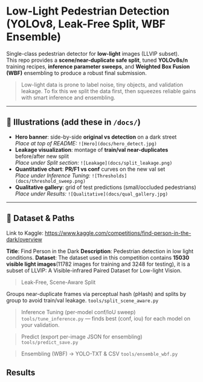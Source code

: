 # Low-Light Pedestrian Detection (YOLOv8, Leak-Free Split, WBF Ensemble)

Single-class pedestrian detector for **low-light** images (LLVIP subset).  
This repo provides a **scene/near-duplicate safe split**, tuned **YOLOv8s/n** training recipes, **inference parameter sweeps**, and **Weighted Box Fusion (WBF)** ensembling to produce a robust final submission.

> Low-light data is prone to label noise, tiny objects, and validation leakage. To fix this we split the data first, then squeezes reliable gains with smart inference and ensembling.

---

## 📸 Illustrations (add these in `/docs/`)

- **Hero banner**: side-by-side **original vs detection** on a dark street  
  *Place at top of README:* `![Hero](docs/hero_detect.jpg)`
- **Leakage visualization**: montage of **train/val near-duplicates** before/after new split  
  *Place under Split section:* `![Leakage](docs/split_leakage.png)`
- **Quantitative chart**: **PR/F1 vs conf** curves on the new val set  
  *Place under Inference Tuning:* `![Thresholds](docs/threshold_sweep.png)`
- **Qualitative gallery**: grid of test predictions (small/occluded pedestrians)  
  *Place under Results:* `![Qualitative](docs/qual_gallery.jpg)`

---

## 🌱 Dataset & Paths

Link to Kaggle: https://www.kaggle.com/competitions/find-person-in-the-dark/overview

**Title**: Find Person in the Dark
**Description**: Pedestrian detection in low light conditions.
**Dataset**: The dataset used in this competition contains **15030 visible light images**(11782 images for training and 3248 for testing), it is a subset of LLVIP: A Visible-infrared Paired Dataset for Low-light Vision. 

> Leak-Free, Scene-Aware Split

Groups near-duplicate frames via perceptual hash (pHash) and splits by group to avoid train/val leakage.
```tools/split_scene_aware.py```

> Inference Tuning (per-model conf/IoU sweep)
```tools/tune_inference.py``` — finds best (conf, iou) for each model on your validation.

> Predict (export per-image JSON for ensembling)
```tools/predict_save.py```

> Ensembling (WBF) → YOLO-TXT & CSV
```tools/ensemble_wbf.py```

## Results
